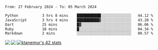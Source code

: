 <!--START_SECTION:waka-->

```txt
From: 27 February 2024 - To: 05 March 2024

Python           3 hrs 8 mins    ███████████░░░░░░░░░░░░░░   44.12 %
JavaScript       3 hrs 4 mins    ██████████▓░░░░░░░░░░░░░░   43.20 %
Dart             25 mins         █▓░░░░░░░░░░░░░░░░░░░░░░░   06.06 %
Ruby             18 mins         █░░░░░░░░░░░░░░░░░░░░░░░░   04.34 %
Markdown         2 mins          ░░░░░░░░░░░░░░░░░░░░░░░░░   00.57 %
```

<!--END_SECTION:waka-->
<a href="https://github.com/anuraghazra/github-readme-stats">
  <img align="left" src="https://github-readme-stats.vercel.app/api?username=Tanesan&count_private=true&show_icons=true" />
<img align="left" src="https://github-readme-stats.vercel.app/api/top-langs/?username=Tanesan" />
</a>

[![ktanemur's 42 stats](https://badge42.vercel.app/api/v2/cl1wslf6s002109l771rng2w8/stats?cursusId=21&coalitionId=62)](https://github.com/JaeSeoKim/badge42)
